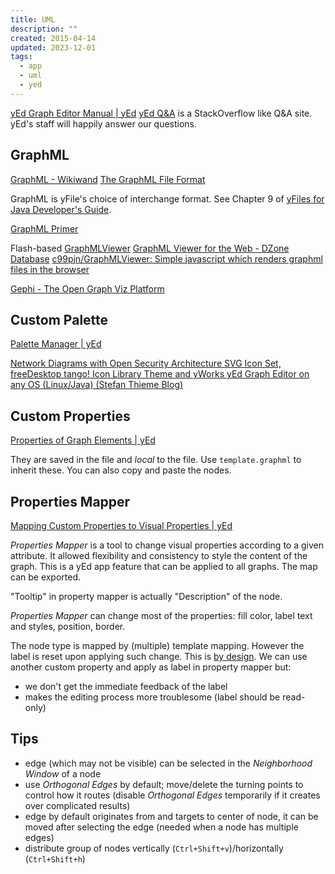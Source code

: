```yaml
---
title: UML
description: ""
created: 2015-04-14
updated: 2023-12-01
tags:
  - app
  - uml
  - yed
---
```


[yEd Graph Editor Manual | yEd](http://yed.yworks.com/support/manual/index.html)
[yEd Q&A](http://yed.yworks.com/support/qa/) is a StackOverflow like Q&A site. yEd's staff will happily answer our questions.

## GraphML

[GraphML - Wikiwand](https://www.wikiwand.com/en/GraphML)
[The GraphML File Format](http://graphml.graphdrawing.org/)

GraphML is yFile's choice of interchange format. See Chapter 9 of [yFiles for Java Developer's Guide](http://docs.yworks.com/yfiles/doc/developers-guide/).

[GraphML Primer](http://graphml.graphdrawing.org/primer/graphml-primer.html)

Flash-based [GraphMLViewer](https://www.yworks.com/products/graphmlviewer)
[GraphML Viewer for the Web - DZone Database](https://dzone.com/articles/graphml-viewer-web)
[c99pjn/GraphMLViewer: Simple javascript which renders graphml files in the browser](https://github.com/c99pjn/GraphMLViewer)

[Gephi - The Open Graph Viz Platform](https://gephi.org/)

## Custom Palette

[Palette Manager | yEd](http://yed.yworks.com/support/manual/palette_manager.html)

[Network Diagrams with Open Security Architecture SVG Icon Set, freeDesktop tango! Icon Library Theme and yWorks yEd Graph Editor on any OS (Linux/Java) (Stefan Thieme Blog)](https://blogs.oracle.com/sthieme/entry/yworks_yed_graph_editor_with)

## Custom Properties

[Properties of Graph Elements | yEd](http://yed.yworks.com/support/manual/properties.html#custom_properties)

They are saved in the file and _local_ to the file.
Use `template.graphml` to inherit these. You can also copy and paste the nodes.

## Properties Mapper

[Mapping Custom Properties to Visual Properties | yEd](http://yed.yworks.com/support/manual/properties_mapper.html)

_Properties Mapper_ is a tool to change visual properties according to a given attribute. It allowed flexibility and consistency to style the content of the graph. This is a yEd app feature that can be applied to all graphs. The map can be exported.

"Tooltip" in property mapper is actually "Description" of the node.

_Properties Mapper_ can change most of the properties: fill color, label text and styles, position, border.

The node type is mapped by (multiple) template mapping. However the label is reset upon applying such change. This is [by design](http://yed.yworks.com/support/qa/8462/label-cleared-after-applying-template-property).
We can use another custom property and apply as label in property mapper but:

- we don't get the immediate feedback of the label
- makes the editing process more troublesome (label should be read-only)

## Tips

- edge (which may not be visible) can be selected in the _Neighborhood Window_ of a node
- use _Orthogonal Edges_ by default; move/delete the turning points to control how it routes (disable _Orthogonal Edges_ temporarily if it creates over complicated results)
- edge by default originates from and targets to center of node, it can be moved after selecting the edge (needed when a node has multiple edges)
- distribute group of nodes vertically (`Ctrl+Shift+v`)/horizontally (`Ctrl+Shift+h`)
